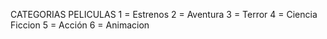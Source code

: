 CATEGORIAS PELICULAS
1 = Estrenos
2 = Aventura
3 = Terror
4 = Ciencia Ficcion
5 = Acción
6 = Animacion